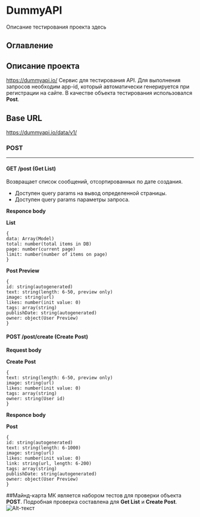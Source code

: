 # DummyAPI

Описание тестирования проекта здесь

## Оглавление

## Описание проекта

https://dummyapi.io/ Сервис для тестирования API. Для выполнения запросов необходим app-id, который автоматически генерируется при регистрации на сайте. В качестве объекта тестирования использовался **Post**.

## Base URL
https://dummyapi.io/data/v1/

### POST
___
#### GET /post (Get List)
Возвращает список сообщений, отсортированных по дате создания.
- Доступен query params на вывод определенной страницы.
- Доступен query params параметры запроса.

**Responce body**

**List**
```javacript
{
data: Array(Model)
total: number(total items in DB)
page: number(current page)
limit: number(number of items on page)
}
```

**Post Preview**
```javacript
{
id: string(autogenerated)
text: string(length: 6-50, preview only)
image: string(url)
likes: number(init value: 0)
tags: array(string)
publishDate: string(autogenerated)
owner: object(User Preview)
}
```

#### POST /post/create (Create Post)

**Request body**

**Create Post**
```javacript
{
text: string(length: 6-50, preview only)
image: string(url)
likes: number(init value: 0)
tags: array(string)
owner: string(User id)
}
```

**Responce body**

**Post**
```javacript
{
id: string(autogenerated)
text: string(length: 6-1000)
image: string(url)
likes: number(init value: 0)
link: string(url, length: 6-200)
tags: array(string)
publishDate: string(autogenerated)
owner: object(User Preview)
}
```



##Майнд-карта
МК является набором тестов для проверки объекта **POST**. Подробная проверка составлена для **Get List** и **Create Post**.
![Alt-текст](https://drive.google.com/file/d/1wJSo09SNNbRwVrt9IPKs2JMhKNquZf47/view?usp=share_link "МК")
